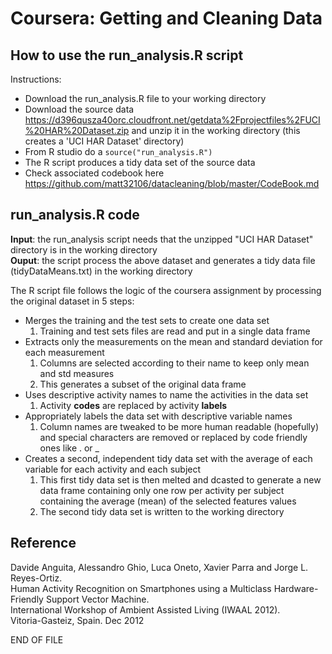 # Coursera: Getting and Cleaning Data

## How to use the run\_analysis.R script

Instructions:
-   Download the run\_analysis.R file to your working directory  
-   Download the source data https://d396qusza40orc.cloudfront.net/getdata%2Fprojectfiles%2FUCI%20HAR%20Dataset.zip and unzip it in the working directory (this creates a 'UCI HAR Dataset' directory)  
-   From R studio do a `source("run_analysis.R")`  
-   The R script produces a tidy data set of the source data  
-   Check associated codebook here https://github.com/matt32106/datacleaning/blob/master/CodeBook.md  
  
## run\_analysis.R code
  
**Input**: the run\_analysis script needs that the unzipped "UCI HAR
Dataset" directory is in the working directory  
**Ouput**: the script process the above dataset and generates a tidy
data file (tidyDataMeans.txt) in the working directory  
  
The R script file follows the logic of the coursera assignment by
processing the original dataset in 5 steps:  
* Merges the training and the test sets to create one data set  
  1. Training and test sets files are read and put in a single data frame  
* Extracts only the measurements on the mean and standard deviation for each measurement  
  1. Columns are selected according to their name to keep only mean and std measures  
  2. This generates a subset of the original data frame  
* Uses descriptive activity names to name the activities in the data set  
  1. Activity **codes** are replaced by activity **labels**  
* Appropriately labels the data set with descriptive variable names  
  1. Column names are tweaked to be more human readable (hopefully)
     and special characters are removed or replaced by code friendly
     ones like . or \_  
* Creates a second, independent tidy data set with the average of each
  variable for each activity and each subject  
  1. This first tidy data set is then melted and dcasted to generate
     a new data frame containing only one row per activity per
     subject containing the average (mean) of the selected features
     values  
  2. The second tidy data set is written to the working directory  
     
	 
## Reference  
  
Davide Anguita, Alessandro Ghio, Luca Oneto, Xavier Parra and Jorge L.
Reyes-Ortiz.  
Human Activity Recognition on Smartphones using a Multiclass
Hardware-Friendly Support Vector Machine.  
International Workshop of Ambient Assisted Living (IWAAL 2012).  
Vitoria-Gasteiz, Spain. Dec 2012

END OF FILE

